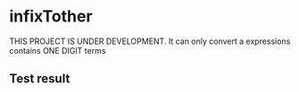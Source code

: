 # infixTother

THIS PROJECT IS UNDER DEVELOPMENT.
It can only convert a expressions contains ONE DIGIT terms

## Test result
